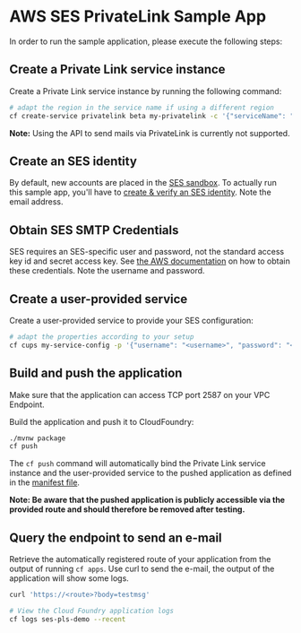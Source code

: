 # AWS SES PrivateLink Sample App

In order to run the sample application, please execute the following steps:

## Create a Private Link service instance

Create a Private Link service instance by running the following command:

```bash 
# adapt the region in the service name if using a different region
cf create-service privatelink beta my-privatelink -c '{"serviceName": "com.amazonaws.eu-central-1.email-smtp"}'
```

**Note:** Using the API to send mails via PrivateLink is currently not supported.

## Create an SES identity

By default, new accounts are placed in the [SES sandbox](https://docs.aws.amazon.com/ses/latest/dg/request-production-access.html).
To actually run this sample app, you'll have to
[create & verify an SES identity](https://docs.aws.amazon.com/ses/latest/dg/creating-identities.html#verify-email-addresses-procedure).
Note the email address.

## Obtain SES SMTP Credentials

SES requires an SES-specific user and password, not the standard access key id and secret access key. See 
[the AWS documentation](https://docs.aws.amazon.com/ses/latest/dg/smtp-credentials.html) on how to obtain these 
credentials. Note the username and password.

## Create a user-provided service

Create a user-provided service to provide your SES configuration:

```bash 
# adapt the properties according to your setup
cf cups my-service-config -p '{"username": "<username>", "password": "<password>", "from": "<sender mail address>", "to": "<receiver mail address>"}'
```

## Build and push the application

Make sure that the application can access TCP port 2587 on your VPC Endpoint.

Build the application and push it to CloudFoundry:

```bash
./mvnw package
cf push
```

The `cf push` command will automatically bind the Private Link service instance and the user-provided service to the pushed application
as defined in the [manifest file](manifest.yml).

**Note: Be aware that the pushed application is publicly accessible via the provided route and should therefore be removed after testing.**

## Query the endpoint to send an e-mail

Retrieve the automatically registered route of your application from the output of running `cf apps`.
Use curl to send the e-mail, the output of the application will show some logs.

```bash
curl 'https://<route>?body=testmsg'

# View the Cloud Foundry application logs
cf logs ses-pls-demo --recent
```

